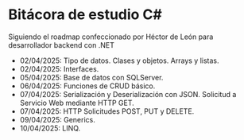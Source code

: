 # Bitácora de estudio C#

Siguiendo el roadmap confeccionado por Héctor de León para desarrollador backend con .NET

* 02/04/2025: Tipo de datos. Clases y objetos. Arrays y listas.
* 02/04/2025: Interfaces.
* 05/04/2025: Base de datos con SQLServer.
* 06/04/2025: Funciones de CRUD básico.
* 07/04/2025: Serialización y Deserialización con JSON. Solicitud a Servicio Web mediante HTTP GET.
* 07/04/2025: HTTP Solicitudes POST, PUT y DELETE.
* 09/04/2025: Generics.
* 10/04/2025: LINQ.
